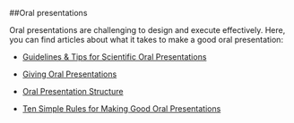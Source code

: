 

##Oral presentations

Oral presentations are challenging to design and execute effectively. Here, you can find articles about what it takes to make a good oral presentation:

* [Guidelines & Tips for Scientific Oral Presentations](http://fire.biol.wwu.edu/hooper/powerpointguidelinesS10.pdf)

* [Giving Oral Presentations](http://www.nature.com/scitable/ebooks/english-communication-for-scientists-14053993/giving-oral-presentations-14239332)

* [Oral Presentation Structure](http://www.nature.com/scitable/topicpage/oral-presentation-structure-13900387)

* [Ten Simple Rules for Making Good Oral Presentations](http://journals.plos.org/ploscollections/article?id=10.1371/journal.pcbi.0030077)
